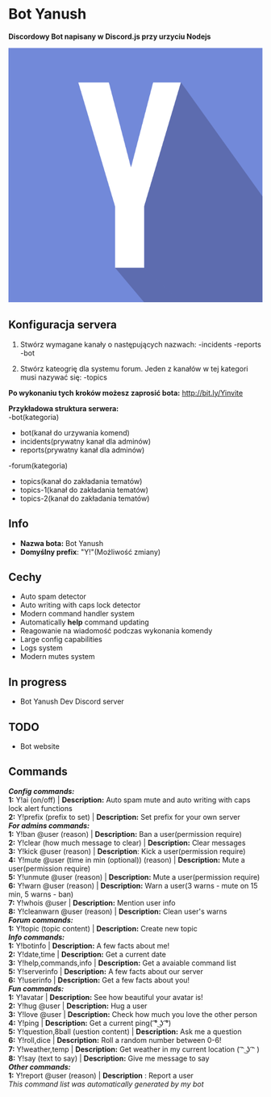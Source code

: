 # Bot Yanush
**Discordowy Bot napisany w Discord.js przy urzyciu Nodejs**

![Bot avatar](https://raw.githubusercontent.com/KrystianJonca/Bot-Yanush/master/assets/avatar.png) 


## Konfiguracja servera
1. Stwórz wymagane kanały o następujących nazwach:
 -incidents
 -reports
 -bot
 
2. Stwórz kateogrię dla systemu forum. Jeden z kanałów w tej kategori musi nazywać się:
 -topics
 
**Po wykonaniu tych kroków możesz zaprosić bota:** http://bit.ly/Yinvite

**Przykładowa struktura serwera:**<br />
-bot(kategoria)
 - bot(kanał do urzywania komend)
 - incidents(prywatny kanał dla adminów)
 - reports(prywatny kanał dla adminów)

-forum(kategoria)
 - topics(kanał do zakładania tematów)
 - topics-1(kanał do zakładania tematów)
 - topics-2(kanał do zakładania tematów)
 

## Info
- **Nazwa bota:** Bot Yanush
- **Domyślny prefix**: "Y!"(Możliwość zmiany)

## Cechy
- Auto spam detector
- Auto writing with caps lock detector
- Modern command handler system 
- Automatically **help** command updating
- Reagowanie na wiadomość podczas wykonania komendy
- Large config capabilities
- Logs system
- Modern mutes system

## In progress
- Bot Yanush Dev Discord server

## TODO
- Bot website

## Commands
***Config commands:*** <br />
**1:** Y!ai (on/off) | **Description:**  Auto spam mute and auto writing with caps lock alert functions<br />
**2:** Y!prefix (prefix to set) | **Description:**  Set prefix for your own server <br />
***For admins commands:*** <br />
**1:** Y!ban @user (reason) | **Description:**  Ban a user(permission require) <br />
**2:** Y!clear (how much message to clear) | **Description:**  Clear messages <br />
**3:** Y!kick @user (reason) | **Description**:  Kick a user(permission require) <br />
**4:** Y!mute @user (time in min (optional)) (reason) | **Description:**  Mute a user(permission require) <br />
**5:** Y!unmute @user (reason) | **Description:**  Mute a user(permission require) <br />
**6:** Y!warn @user (reason) | **Description:**  Warn a user(3 warns - mute on 15 min, 5 warns - ban)<br />
**7:** Y!whois @user | **Description:**  Mention user info <br />
**8:** Y!cleanwarn @user (reason) | **Description:**  Clean user's warns <br />
***Forum commands:*** <br />
**1:** Y!topic (topic content) | **Description:**  Create new topic <br />
***Info commands:*** <br />
**1:** Y!botinfo | **Description:**  A few facts about me! <br />
**2:** Y!date,time | **Description:**  Get a current date <br />
**3:** Y!help,commands,info | **Description:**  Get a avaiable command list<br />
**5:** Y!serverinfo | **Description:**  A few facts about our server <br />
**6:** Y!userinfo | **Description:**  Get a few facts about you! <br />
***Fun commands:*** <br />
**1:** Y!avatar | **Description:**  See how beautiful your avatar is! <br />
**2:** Y!hug @user | **Description:**  Hug a user <br />
**3:** Y!love @user | **Description:**  Check how much you love the other person<br />
**4:** Y!ping | **Description:**  Get a current ping( ͡° ͜ʖ ͡°)<br />
**5:** Y!question,8ball (uestion content) | **Description:**   Ask me a question <br />
**6:** Y!roll,dice | **Description:**   Roll a random number between 0-6! <br />
**7:** Y!weather,temp | **Description:**   Get weather in my current location ( ͡ᵔ ͜ʖ ͡ᵔ ) <br />
**8:** Y!say (text to say) | **Description:**  Give me message to say <br />
***Other commands:*** <br />
**1:** Y!report @user (reason) | **Description** :  Report a user <br />
*This command list was automatically generated by my bot*



